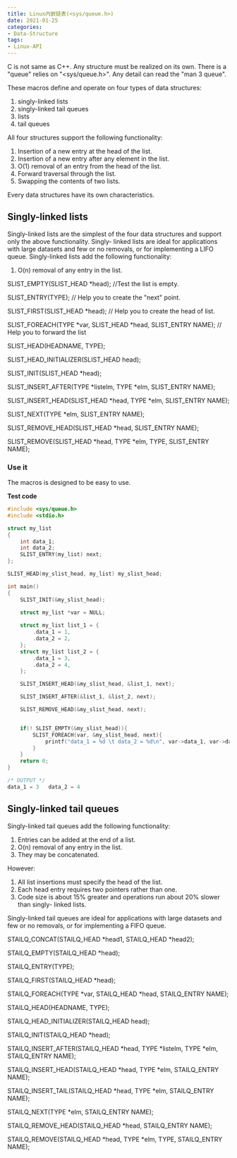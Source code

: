 ```yaml
---
title: Linux内嵌链表(<sys/queue.h>)
date: 2021-01-25
categories:
- Data-Structure
tags:
- Linux-API
---
```


C is not same as C++. Any structure must be realized on its own. There is a "queue" relies on "<sys/queue.h>".
Any detail can read the "man 3 queue".

These macros define and operate on four types of data structures: 
1. singly-linked lists
2. singly-linked tail queues
3. lists
4. tail queues

All four structures support the following functionality:

1.   Insertion of a new entry at the head of the list.
2.   Insertion of a new entry after any element in the list.
3.   O(1) removal of an entry from the head of the list.
4.   Forward traversal through the list.
5.   Swapping the contents of two lists.

Every data structures have its own characteristics.

## Singly-linked lists

Singly-linked lists are the simplest of the four data structures and support only the above functionality.  Singly-
linked lists are ideal for applications with large datasets and few or no removals, or for implementing a LIFO queue.
Singly-linked lists add the following functionality:

1.   O(n) removal of any entry in the list.

SLIST_EMPTY(SLIST_HEAD *head);      //Test the list is empty.

SLIST_ENTRY(TYPE);      //      Help you to create the "next" point.

SLIST_FIRST(SLIST_HEAD *head);      // Help you to create the head of list.

SLIST_FOREACH(TYPE *var, SLIST_HEAD *head, SLIST_ENTRY NAME);      // Help you to forward the list

SLIST_HEAD(HEADNAME, TYPE);     

SLIST_HEAD_INITIALIZER(SLIST_HEAD head);

SLIST_INIT(SLIST_HEAD *head);

SLIST_INSERT_AFTER(TYPE *listelm, TYPE *elm, SLIST_ENTRY NAME);

SLIST_INSERT_HEAD(SLIST_HEAD *head, TYPE *elm, SLIST_ENTRY NAME);

SLIST_NEXT(TYPE *elm, SLIST_ENTRY NAME);

SLIST_REMOVE_HEAD(SLIST_HEAD *head, SLIST_ENTRY NAME);

SLIST_REMOVE(SLIST_HEAD *head, TYPE *elm, TYPE, SLIST_ENTRY NAME);


### Use it

The macros is designed to be easy to use.



**Test code**

```c
#include <sys/queue.h>
#include <stdio.h>

struct my_list
{
    int data_1;
    int data_2;
    SLIST_ENTRY(my_list) next;
};

SLIST_HEAD(my_slist_head, my_list) my_slist_head;

int main()
{
    SLIST_INIT(&my_slist_head);
    
    struct my_list *var = NULL;

    struct my_list list_1 = {
        .data_1 = 1,
        .data_2 = 2,
    }; 
    struct my_list list_2 = {
        .data_1 = 3,
        .data_2 = 4,
    }; 

    SLIST_INSERT_HEAD(&my_slist_head, &list_1, next);

    SLIST_INSERT_AFTER(&list_1, &list_2, next);

    SLIST_REMOVE_HEAD(&my_slist_head, next);


    if(! SLIST_EMPTY(&my_slist_head)){
        SLIST_FOREACH(var, &my_slist_head, next){
            printf("data_1 = %d \t data_2 = %d\n", var->data_1, var->data_2);
        }
    }
    return 0;
}

/* OUTPUT */
data_1 = 3 	 data_2 = 4

```

## Singly-linked tail queues

Singly-linked tail queues add the following functionality:

1.   Entries can be added at the end of a list.
2.   O(n) removal of any entry in the list.
3.   They may be concatenated.

However:

1.   All list insertions must specify the head of the list.
2.   Each head entry requires two pointers rather than one.
3.   Code size is about 15% greater and operations run about 20% slower than singly-
    linked lists.

Singly-linked tail queues are ideal for applications with large datasets and few or no
removals, or for implementing a FIFO queue.


STAILQ_CONCAT(STAILQ_HEAD *head1, STAILQ_HEAD *head2);

STAILQ_EMPTY(STAILQ_HEAD *head);

STAILQ_ENTRY(TYPE);

STAILQ_FIRST(STAILQ_HEAD *head);

STAILQ_FOREACH(TYPE *var, STAILQ_HEAD *head, STAILQ_ENTRY NAME);

STAILQ_HEAD(HEADNAME, TYPE);

STAILQ_HEAD_INITIALIZER(STAILQ_HEAD head);

STAILQ_INIT(STAILQ_HEAD *head);

STAILQ_INSERT_AFTER(STAILQ_HEAD *head, TYPE *listelm, TYPE *elm, STAILQ_ENTRY NAME);

STAILQ_INSERT_HEAD(STAILQ_HEAD *head, TYPE *elm, STAILQ_ENTRY NAME);

STAILQ_INSERT_TAIL(STAILQ_HEAD *head, TYPE *elm, STAILQ_ENTRY NAME);

STAILQ_NEXT(TYPE *elm, STAILQ_ENTRY NAME);

STAILQ_REMOVE_HEAD(STAILQ_HEAD *head, STAILQ_ENTRY NAME);

STAILQ_REMOVE(STAILQ_HEAD *head, TYPE *elm, TYPE, STAILQ_ENTRY NAME);

